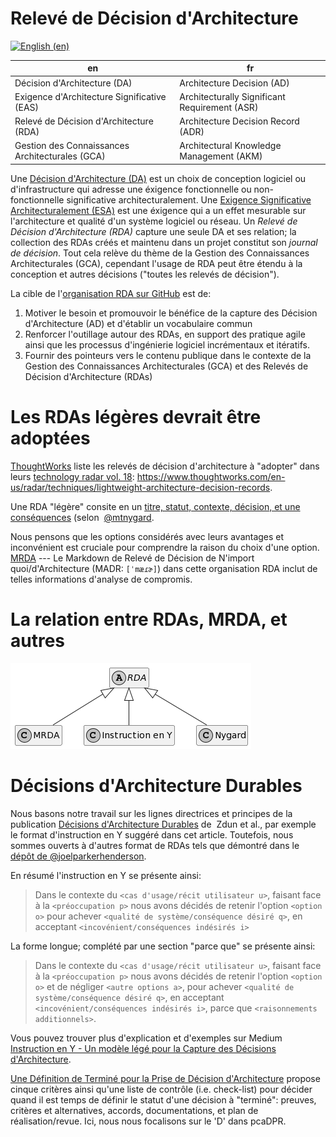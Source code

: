 # Relevé de Décision d'Architecture

[![English (en)](https://img.shields.io/badge/lang-en-red.svg)](/docs/adrs/manifesto.md)

en | fr
--- | ---
Décision d'Architecture (DA) | Architecture Decision (AD)
Exigence d'Architecture Significative (EAS) | Architecturally Significant Requirement (ASR)
Relevé de Décision d'Architecture (RDA) | Architecture Decision Record (ADR)
Gestion des Connaissances Architecturales (GCA) | Architectural Knowledge Management (AKM)

Une [Décision d'Architecture (DA)](https://en.wikipedia.org/wiki/Architectural_decision) est un choix de conception logiciel ou d'infrastructure qui adresse une éxigence fonctionnelle ou non-fonctionnelle significative architecturalement. Une [Exigence Significative Architecturalement (ESA)](https://en.wikipedia.org/wiki/Architecturally_significant_requirements) est une éxigence qui a un effet mesurable sur l'architecture et qualité d'un système logiciel ou réseau. Un _Relevé de Décision d'Architecture (RDA)_ capture une seule DA et ses relation; la collection des RDAs créés et maintenu dans un projet constitut son _journal de décision_. Tout cela relève du thème de la Gestion des Connaissances Architecturales (GCA), cependant l'usage de RDA peut être étendu à la conception et autres décisions ("toutes les relevés de décision").

La cible  de l'[organisation RDA sur GitHub](http://github.com/adr) est de:

1. Motiver le besoin et promouvoir le bénéfice de la capture des Décision d'Architecture (AD) et d'établir un vocabulaire commun
2. Renforcer l'outillage autour des RDAs, en support des pratique agile ainsi que les processus d'ingénierie logiciel incrémentaux et itératifs.
3. Fournir des pointeurs vers le contenu publique dans le contexte de la Gestion des Connaissances Architecturales (GCA) et des Relevés de Décision d'Architecture (RDAs)

# Les RDAs légères devrait être adoptées

[ThoughtWorks](https://www.thoughtworks.com/) liste les relevés de décision d'architecture à "adopter" dans leurs [technology radar vol. 18](https://assets.thoughtworks.com/assets/technology-radar-vol-18-en.pdf): <https://www.thoughtworks.com/en-us/radar/techniques/lightweight-architecture-decision-records>.

Une RDA "légère" consite en un [titre, statut, contexte, décision, et une conséquences](https://github.com/joelparkerhenderson/architecture-decision-record/blob/main/templates/decision-record-template-by-michael-nygard/index.md) (selon  [@mtnygard](https://github.com/mtnygard).

Nous pensons que les options considérés avec leurs avantages et inconvénient est cruciale pour comprendre la raison du choix d'une option. [MRDA](https://adr.github.io/madr/) --- Le Markdown de  Relevé de Décision de N'import quoi/d'Architecture (MADR: `[ˈmæɾɚ]`) dans cette organisation RDA inclut de telles informations d'analyse de compromis.

# La relation entre RDAs, MRDA, et autres

![RDA](diagrams/RDA.png)

# Décisions d'Architecture Durables

Nous basons notre travail sur les lignes directrices et principes de la publication [Décisions d'Architecture Durables](https://www.infoq.com/articles/sustainable-architectural-design-decisions) de  Zdun et al., par exemple le format d'instruction en Y suggéré dans cet article. Toutefois, nous sommes ouverts à d'autres format de RDAs tels que démontré dans le [dépôt de @joelparkerhenderson](https://github.com/joelparkerhenderson/architecture_decision_record).

En résumé l'instruction en Y se présente ainsi:

> Dans le contexte du `<cas d'usage/récit utilisateur u>`, faisant face à la `<préoccupation p>` nous avons décidés de retenir l'option `<option o>` pour achever `<qualité de système/conséquence désiré q>`, en acceptant `<incovénient/conséquences indésirés i>`

La forme longue; complété par une section "parce que" se présente ainsi:

> Dans le contexte du `<cas d'usage/récit utilisateur u>`, faisant face à la `<préoccupation p>` nous avons décidés de retenir l'option `<option o>` et de négliger `<autre options a>`, pour achever `<qualité de système/conséquence désiré q>`, en acceptant `<incovénient/conséquences indésirés i>`, parce que `<raisonnements additionnels>`.

Vous pouvez trouver plus d'explication et d'exemples sur Medium [Instruction en Y - Un modèle légé pour la Capture des Décisions d'Architecture](https://medium.com/@docsoc/y-statements-10eb07b5a177).

[Une Définition de Terminé pour la Prise de Décision d'Architecture](https://www.ozimmer.ch/practices/2020/05/22/ADDefinitionOfDone.html) propose cinque critères ainsi qu'une liste de contrôle (i.e. check-list) pour décider quand il est temps de définir le statut d'une décision à "terminé": preuves, critères et alternatives, accords, documentations, et plan de réalisation/revue. Ici, nous nous focalisons sur le 'D' dans pcaDPR.
